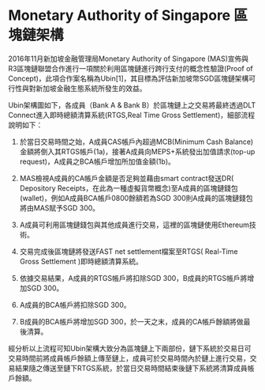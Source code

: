 # Monetary Authority of Singapore 區塊鏈架構
2016年11月新加坡金融管理局Monetary Authority of Singapore (MAS)宣佈與R3區塊鏈聯盟合作進行一項關於利用區塊鏈進行跨行支付的概念性驗證(Proof of Concept)，此項合作案名稱為Ubin[1]，其目標為評估新加坡幣SGD區塊鏈架構可行性與對新加坡金融生態系統所發生的效益。

Ubin架構圖如下，各成員（Bank A & Bank B）於區塊鏈上之交易將最終透過DLT Connect進入即時總額清算系統(RTGS,Real Time Gross Settlement)，細部流程說明如下：
1. 於當日交易時間之始，A成員CAS帳戶內超過MCB(Minimum Cash Balance)金額將倒入其RTGS帳戶(1a)，接著A成員向MEPS+系統發出加值請求(top-up request)，A成員之BCA帳戶增加所加值金額(1b)。

2. MAS檢視A成員的CA帳戶金額是否足夠並藉由smart contract發送DR( Depository Receipts，在此為一種虛擬貨幣概念)至A成員的區塊鏈錢包(wallet)，例如A成員BCA帳戶0800餘額若為SGD 300則A成員的區塊鏈錢包將由MAS賦予SGD 300。

3. A成員可利用區塊鏈錢包與其他成員進行交易，這裡的區塊鏈使用Ethereum技術。

4. 交易完成後區塊鏈將發送FAST net settlement檔案至RTGS( Real-Time Gross Settlement )即時總額清算系統。
5. 依據交易結果，A成員的RTGS帳戶將扣除SGD 300，B成員的RTGS帳戶將增加SGD 300。
6. A成員的BCA帳戶將扣除SGD 300。
7. B成員的BCA帳戶將增加SGD 300，於一天之末，成員的CA帳戶餘額將做最後清算。

經分析以上流程可知Ubin架構大致分為區塊鏈上下兩部份，鏈下系統於交易日可交易時間前將成員帳戶餘額上傳至鏈上，成員可於交易時間內於鏈上進行交易，交易結果隨之傳送至鏈下RTGS系統，於當日交易時間結束後鏈下系統將清算成員帳戶餘額。
